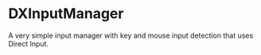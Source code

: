 # DXInputManager
A very simple input manager with key and mouse input detection that uses Direct Input.
